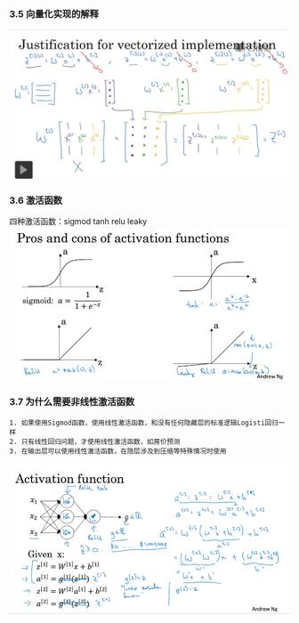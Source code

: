 ### 3.5 向量化实现的解释

![](Images/向量化实现的解释.png)

### 3.6 激活函数

四种激活函数：sigmod tanh relu leaky
![](Images/如何选择激活函数.png)


### 3.7 为什么需要非线性激活函数

    1. 如果使用Sigmod函数，使用线性激活函数，和没有任何隐藏层的标准逻辑Logisti回归一样
    2. 只有线性回归问题，才使用线性激活函数，如房价预测
    3. 在输出层可以使用线性激活函数，在隐层涉及到压缩等特殊情况时使用
    
![](Images/为什么使用线性激活函数.png)